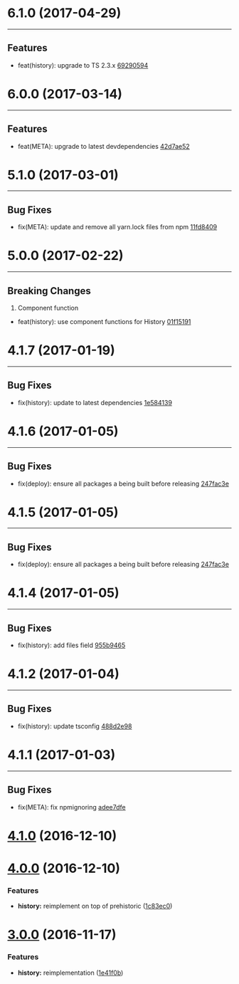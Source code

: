 # 6.1.0 (2017-04-29)
---

## Features

- feat(history): upgrade to TS 2.3.x [69290594](https://github.com/motorcyclejs/history/commits/69290594332ed0861a4baa4b584538bba7167a94)

# 6.0.0 (2017-03-14)
---

## Features

- feat(META): upgrade to latest devdependencies [42d7ae52](https://github.com/motorcyclejs/history/commits/42d7ae5276d8e585748f07532c0ab92c99160eee)

# 5.1.0 (2017-03-01)
---

## Bug Fixes

- fix(META): update and remove all yarn.lock files from npm [11fd8409](https://github.com/motorcyclejs/history/commits/11fd8409244fc85df82d004f3f42f8f78f4b65c2)

# 5.0.0 (2017-02-22)
---

## Breaking Changes

1. Component function
  - feat(history): use component functions for History [01f15191](https://github.com/motorcyclejs/history/commits/01f151918e5daccc4437c2e6cc0aa27df7e6fa69)

# 4.1.7 (2017-01-19)
---

## Bug Fixes

- fix(history): update to latest dependencies [1e584139](https://github.com/motorcyclejs/history/commits/1e58413958e92bad5ce0e8fe727907214451fb64)

# 4.1.6 (2017-01-05)
---

## Bug Fixes

- fix(deploy): ensure all packages a being built before releasing [247fac3e](https://github.com/motorcyclejs/history/commits/247fac3ecbc1110343a0c48ee6c9fe1cad0b95d7)

# 4.1.5 (2017-01-05)
---

## Bug Fixes

- fix(deploy): ensure all packages a being built before releasing [247fac3e](https://github.com/motorcyclejs/history/commits/247fac3ecbc1110343a0c48ee6c9fe1cad0b95d7)

# 4.1.4 (2017-01-05)
---

## Bug Fixes

- fix(history): add files field [955b9465](https://github.com/motorcyclejs/history/commits/955b94656b7249fbacbc31a387c096f30a4f1cdc)

# 4.1.2 (2017-01-04)
---

## Bug Fixes

- fix(history): update tsconfig [488d2e98](https://github.com/motorcyclejs/history/commits/488d2e986ed01a9da5f293e316c17fb8eb727866)

# 4.1.1 (2017-01-03)
---

## Bug Fixes

- fix(META): fix npmignoring [adee7dfe](https://github.com/motorcyclejs/history/commits/adee7dfeaf56820919d290194dd2a575a1b2ff03)

<a name="4.1.0"></a>
# [4.1.0](https://github.com/motorcyclejs/history/compare/v4.0.0...v4.1.0) (2016-12-10)



<a name="4.0.0"></a>
# [4.0.0](https://github.com/motorcyclejs/history/compare/v3.0.0...v4.0.0) (2016-12-10)


### Features

* **history:** reimplement on top of prehistoric ([1c83ec0](https://github.com/motorcyclejs/history/commit/1c83ec0))



<a name="3.0.0"></a>
# [3.0.0](https://github.com/motorcyclejs/history/compare/1e41f0b...v3.0.0) (2016-11-17)


### Features

* **history:** reimplementation ([1e41f0b](https://github.com/motorcyclejs/history/commit/1e41f0b))


